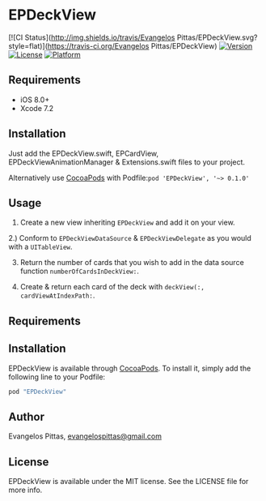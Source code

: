 # EPDeckView

[![CI Status](http://img.shields.io/travis/Evangelos Pittas/EPDeckView.svg?style=flat)](https://travis-ci.org/Evangelos Pittas/EPDeckView)
[![Version](https://img.shields.io/cocoapods/v/EPDeckView.svg?style=flat)](http://cocoapods.org/pods/EPDeckView)
[![License](https://img.shields.io/cocoapods/l/EPDeckView.svg?style=flat)](http://cocoapods.org/pods/EPDeckView)
[![Platform](https://img.shields.io/cocoapods/p/EPDeckView.svg?style=flat)](http://cocoapods.org/pods/EPDeckView)


## Requirements

- iOS 8.0+
- Xcode 7.2


## Installation
Just add the EPDeckView.swift, EPCardView, EPDeckViewAnimationManager & Extensions.swift files to your project.

Alternatively use [CocoaPods](https://cocoapods.org) with Podfile:`pod 'EPDeckView', '~> 0.1.0'`


## Usage
1) Create a new view inheriting `EPDeckView` and add it on your view.

2.) Conform to `EPDeckViewDataSource` & `EPDeckViewDelegate` as you would with a `UITableView`.

3) Return the number of cards that you wish to add in the data source function `numberOfCardsInDeckView:`.

4) Create & return each card of the deck with `deckView(:, cardViewAtIndexPath:`.



## Requirements

## Installation

EPDeckView is available through [CocoaPods](http://cocoapods.org). To install
it, simply add the following line to your Podfile:

```ruby
pod "EPDeckView"
```

## Author

Evangelos Pittas, evangelospittas@gmail.com

## License

EPDeckView is available under the MIT license. See the LICENSE file for more info.
